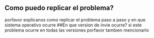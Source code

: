 ## Como puedo replicar el problema?
porfavor explicanos como replicar el problema paso a paso y en que sistema operativo ocurre
##En que version de invie ocurre?
si este problema ocurre en todas las versiones porfavor tambien mencionarlo
